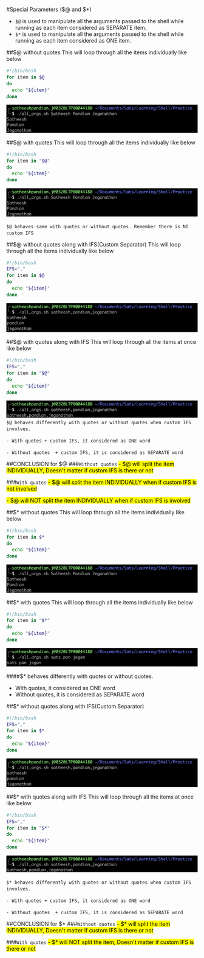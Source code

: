 #Special Parameters ($@ and $*)

- `$@` is used to manipulate all the arguments passed to the shell while running as each item considered as SEPARATE item.
- `$*` is used to manipulate all the arguments passed to the shell while running as each item considered as ONE item.

##$@ without quotes
This will loop through all the items individually like below
```bash
#!/bin/bash
for item in $@
do
  echo "${item}"
done
```
![all_args_wo_quote](../assets/all_args_wo_quote.jpg)

##$@ with quotes
This will loop through all the items individually like below
```bash
#!/bin/bash
for item in "$@"
do
  echo "${item}"
done
```
![all_args_wo_quote](../assets/all_args_wo_quote.jpg)

`$@ behaves same with quotes or without quotes. Remember there is NO custom IFS`

##$@ without quotes along with IFS(Custom Separator)
This will loop through all the items individually like below
```bash
#!/bin/bash
IFS=","
for item in $@
do
  echo "${item}"
done
```
![all_args_ifs_wo_quote](../assets/all_args_ifs_wo_quote.jpg)

##$@ with quotes along with IFS
This will loop through all the items at once like below
```bash
#!/bin/bash
IFS=","
for item in "$@"
do
  echo "${item}"
done
```
![all_args_ifs_quote.jpg](../assets/all_args_ifs_quote.jpg)
`$@ behaves differently with quotes or without quotes when custom IFS involves.`

`- With quotes + custom IFS, it considered as ONE word`

`- Without quotes  + custom IFS, it is considered as SEPARATE word`

##CONCLUSION for $@
###`Without quotes`
<mark>- $@ will split the item INDIVIDUALLY, Doesn't matter if custom IFS is there or not</mark>

###`With quotes`
<mark>- $@ will split the item INDIVIDUALLY when if custom IFS is not involved</mark>

<mark>- $@ will NOT split the item INDIVIDUALLY when if custom IFS is involved</mark>


##$* without quotes
This will loop through all the items individually like below
```bash
#!/bin/bash
for item in $*
do
  echo "${item}"
done
```
![all_args_wo_quote](../assets/all_args_wo_quote.jpg)

##$* with quotes
This will loop through all the items individually like below
```bash
#!/bin/bash
for item in "$*"
do
  echo "${item}"
done
```
![all_st_arg_quotes](../assets/all_st_arg_quotes.jpg)

####$* behaves differently with quotes or without quotes. 
- With quotes, it considered as ONE word
- Without quotes, it is considered as SEPARATE word

##$* without quotes along with IFS(Custom Separator)
```bash
#!/bin/bash
IFS=","
for item in $*
do
  echo "${item}"
done
```
![all_args_ifs_star_wo_quote](../assets/all_args_ifs_star_wo_quote.jpg)

##$* with quotes along with IFS
This will loop through all the items at once like below
```bash
#!/bin/bash
IFS=","
for item in "$*"
do
  echo "${item}"
done
```
![all_args_ifs_star_quote.jpg](../assets/all_args_ifs_star_quote.jpg)

`$* behaves differently with quotes or without quotes when custom IFS involves.`

`- With quotes + custom IFS, it considered as ONE word`

`- Without quotes  + custom IFS, it is considered as SEPARATE word`

##CONCLUSION for $*
###`Without quotes`
<mark>- $* will split the item INDIVIDUALLY, Doesn't matter if custom IFS is there or not</mark>

###`With quotes`
<mark>- $* will NOT split the item, Doesn't matter if custom IFS is there or not</mark>

